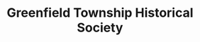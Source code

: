 ---
layout: repo
title: "Greenfield Township Historical Society"
id: 14066
permalink: repos/14066/
---